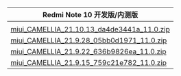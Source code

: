 | Redmi Note 10  开发版/内测版    |
| ---- |
| []()    |
| [miui_CAMELLIA_21.10.13_da4de3441a_11.0.zip](https://hugeota.d.miui.com/21.10.13/miui_CAMELLIA_21.10.13_da4de3441a_11.0.zip)    |
| [miui_CAMELLIA_21.9.28_05bb0d1971_11.0.zip](https://hugeota.d.miui.com/21.9.28/miui_CAMELLIA_21.9.28_05bb0d1971_11.0.zip)    |
| [miui_CAMELLIA_21.9.22_636b9826ea_11.0.zip](https://hugeota.d.miui.com/21.9.22/miui_CAMELLIA_21.9.22_636b9826ea_11.0.zip)    |
| [miui_CAMELLIA_21.9.15_759c21e782_11.0.zip](https://hugeota.d.miui.com/21.9.15/miui_CAMELLIA_21.9.15_759c21e782_11.0.zip)    |
